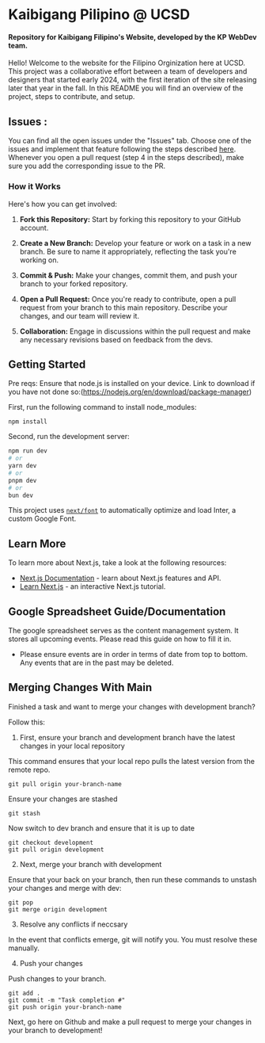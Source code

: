 # Kaibigang Pilipino @ UCSD

#### Repository for Kaibigang Filipino's Website, developed by the KP WebDev team.

Hello! Welcome to the website for the Filipino Orginization here at UCSD. This project was a collaborative effort between a team of developers and designers that started early 2024, with the first iteration of the site releasing later that year in the fall. In this README you will find an overview of the project, steps to contribute, and setup.

## Issues :
You can find all the open issues under the "Issues" tab. Choose one of the issues and implement that feature following the steps described [here](#how-it-works). Whenever you open a pull request (step 4 in the steps described), make sure you add the corresponding issue to the PR.

### How it Works

Here's how you can get involved:

1. **Fork this Repository:** Start by forking this repository to your GitHub account.

2. **Create a New Branch:** Develop your feature or work on a task in a new branch. Be sure to name it appropriately, reflecting the task you're working on.

3. **Commit & Push:** Make your changes, commit them, and push your branch to your forked repository.

4. **Open a Pull Request:** Once you're ready to contribute, open a pull request from your branch to this main repository. Describe your changes, and our team will review it.

5. **Collaboration:** Engage in discussions within the pull request and make any necessary revisions based on feedback from the devs.


## Getting Started

Pre reqs:
Ensure that node.js is installed on your device. Link to download if you have not done so:(https://nodejs.org/en/download/package-manager)

First, run the following command to install node_modules:

```
npm install
```

Second, run the development server:

```bash
npm run dev
# or
yarn dev
# or
pnpm dev
# or
bun dev
```

This project uses [`next/font`](https://nextjs.org/docs/basic-features/font-optimization) to automatically optimize and load Inter, a custom Google Font.
## Learn More

To learn more about Next.js, take a look at the following resources:

- [Next.js Documentation](https://nextjs.org/docs) - learn about Next.js features and API.
- [Learn Next.js](https://nextjs.org/learn) - an interactive Next.js tutorial.


## Google Spreadsheet Guide/Documentation

The google spreadsheet serves as the content management system. It stores all upcoming events. Please read this guide on how to fill it in.

- Please ensure events are in order in terms of date from top to bottom. Any events that are in the past may be deleted.


## Merging Changes With Main

Finished a task and want to merge your changes with development branch?

Follow this:

1. First, ensure your branch and development branch have the latest changes in your local repository

This command ensures that your local repo pulls the latest version from the remote repo.
```
git pull origin your-branch-name
```
Ensure your changes are stashed
```
git stash
```

Now switch to dev branch and ensure that it is up to date
```
git checkout development
git pull origin development
```
2. Next, merge your branch with development

Ensure that your back on your branch, then run these commands to unstash your changes and merge with dev:

```
git pop
git merge origin development
```

3. Resolve any conflicts if neccsary

In the event that conflicts emerge, git will notify you. You must resolve these manually.

4. Push your changes

Push changes to your branch.
```
git add .
git commit -m "Task completion #"
git push origin your-branch-name
```

Next, go here on Github and make a pull request to merge your changes in your branch to development!


 
